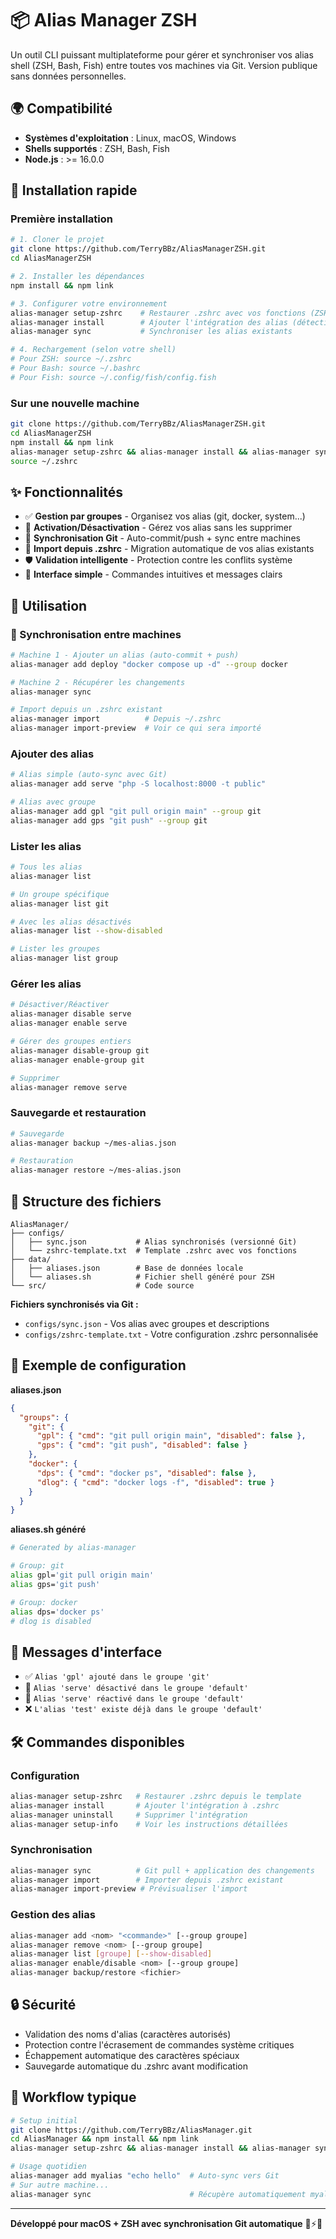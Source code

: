 # 📦 Alias Manager ZSH

Un outil CLI puissant multiplateforme pour gérer et synchroniser vos alias shell (ZSH, Bash, Fish) entre toutes vos machines via Git. Version publique sans données personnelles.

## 🌍 Compatibilité

- **Systèmes d'exploitation** : Linux, macOS, Windows
- **Shells supportés** : ZSH, Bash, Fish
- **Node.js** : >= 16.0.0

## 🚀 Installation rapide

### **Première installation**

```bash
# 1. Cloner le projet
git clone https://github.com/TerryBBz/AliasManagerZSH.git
cd AliasManagerZSH

# 2. Installer les dépendances
npm install && npm link

# 3. Configurer votre environnement
alias-manager setup-zshrc    # Restaurer .zshrc avec vos fonctions (ZSH uniquement)
alias-manager install        # Ajouter l'intégration des alias (détection automatique du shell)
alias-manager sync           # Synchroniser les alias existants

# 4. Rechargement (selon votre shell)
# Pour ZSH: source ~/.zshrc
# Pour Bash: source ~/.bashrc  
# Pour Fish: source ~/.config/fish/config.fish
```

### **Sur une nouvelle machine**

```bash
git clone https://github.com/TerryBBz/AliasManagerZSH.git
cd AliasManagerZSH
npm install && npm link
alias-manager setup-zshrc && alias-manager install && alias-manager sync
source ~/.zshrc
```

## ✨ Fonctionnalités

- ✅ **Gestion par groupes** - Organisez vos alias (git, docker, system...)
- 🔄 **Activation/Désactivation** - Gérez vos alias sans les supprimer
- 🔄 **Synchronisation Git** - Auto-commit/push + sync entre machines
- 📱 **Import depuis .zshrc** - Migration automatique de vos alias existants
- 🛡️ **Validation intelligente** - Protection contre les conflits système
- 🎯 **Interface simple** - Commandes intuitives et messages clairs

## 📖 Utilisation

### 🔄 Synchronisation entre machines

```bash
# Machine 1 - Ajouter un alias (auto-commit + push)
alias-manager add deploy "docker compose up -d" --group docker

# Machine 2 - Récupérer les changements
alias-manager sync

# Import depuis un .zshrc existant
alias-manager import          # Depuis ~/.zshrc
alias-manager import-preview  # Voir ce qui sera importé
```

### Ajouter des alias

```bash
# Alias simple (auto-sync avec Git)
alias-manager add serve "php -S localhost:8000 -t public"

# Alias avec groupe
alias-manager add gpl "git pull origin main" --group git
alias-manager add gps "git push" --group git
```

### Lister les alias

```bash
# Tous les alias
alias-manager list

# Un groupe spécifique
alias-manager list git

# Avec les alias désactivés
alias-manager list --show-disabled

# Lister les groupes
alias-manager list group
```

### Gérer les alias

```bash
# Désactiver/Réactiver
alias-manager disable serve
alias-manager enable serve

# Gérer des groupes entiers
alias-manager disable-group git
alias-manager enable-group git

# Supprimer
alias-manager remove serve
```

### Sauvegarde et restauration

```bash
# Sauvegarde
alias-manager backup ~/mes-alias.json

# Restauration
alias-manager restore ~/mes-alias.json
```

## 📁 Structure des fichiers

```
AliasManager/
├── configs/
│   ├── sync.json           # Alias synchronisés (versionné Git)
│   └── zshrc-template.txt  # Template .zshrc avec vos fonctions
├── data/
│   ├── aliases.json        # Base de données locale
│   └── aliases.sh          # Fichier shell généré pour ZSH
└── src/                    # Code source
```

**Fichiers synchronisés via Git :**

- `configs/sync.json` - Vos alias avec groupes et descriptions
- `configs/zshrc-template.txt` - Votre configuration .zshrc personnalisée

## 🔧 Exemple de configuration

**aliases.json**

```json
{
  "groups": {
    "git": {
      "gpl": { "cmd": "git pull origin main", "disabled": false },
      "gps": { "cmd": "git push", "disabled": false }
    },
    "docker": {
      "dps": { "cmd": "docker ps", "disabled": false },
      "dlog": { "cmd": "docker logs -f", "disabled": true }
    }
  }
}
```

**aliases.sh généré**

```bash
# Generated by alias-manager

# Group: git
alias gpl='git pull origin main'
alias gps='git push'

# Group: docker
alias dps='docker ps'
# dlog is disabled
```

## 🎯 Messages d'interface

- ✅ `Alias 'gpl' ajouté dans le groupe 'git'`
- 🔕 `Alias 'serve' désactivé dans le groupe 'default'`
- 🔔 `Alias 'serve' réactivé dans le groupe 'default'`
- ❌ `L'alias 'test' existe déjà dans le groupe 'default'`

## 🛠️ Commandes disponibles

### Configuration

```bash
alias-manager setup-zshrc   # Restaurer .zshrc depuis le template
alias-manager install       # Ajouter l'intégration à .zshrc
alias-manager uninstall     # Supprimer l'intégration
alias-manager setup-info    # Voir les instructions détaillées
```

### Synchronisation

```bash
alias-manager sync          # Git pull + application des changements
alias-manager import        # Importer depuis .zshrc existant
alias-manager import-preview # Prévisualiser l'import
```

### Gestion des alias

```bash
alias-manager add <nom> "<commande>" [--group groupe]
alias-manager remove <nom> [--group groupe]
alias-manager list [groupe] [--show-disabled]
alias-manager enable/disable <nom> [--group groupe]
alias-manager backup/restore <fichier>
```

## 🔒 Sécurité

- Validation des noms d'alias (caractères autorisés)
- Protection contre l'écrasement de commandes système critiques
- Échappement automatique des caractères spéciaux
- Sauvegarde automatique du .zshrc avant modification

## 🎯 Workflow typique

```bash
# Setup initial
git clone https://github.com/TerryBBz/AliasManager.git
cd AliasManager && npm install && npm link
alias-manager setup-zshrc && alias-manager install && alias-manager sync

# Usage quotidien
alias-manager add myalias "echo hello"  # Auto-sync vers Git
# Sur autre machine...
alias-manager sync                      # Récupère automatiquement myalias
```

---

**Développé pour macOS + ZSH avec synchronisation Git automatique** 🍎⚡🔄
